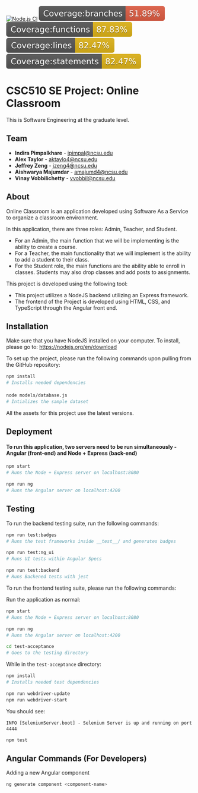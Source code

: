 [![Node.js CI](https://github.ncsu.edu/Online-Classroom-SE510/CSC510-SE-Project/actions/workflows/node.js.yml/badge.svg)](https://github.ncsu.edu/Online-Classroom-SE510/CSC510-SE-Project/actions/workflows/node.js.yml)
![Branches](coverage/badge-branches.svg)
![Functions](coverage/badge-functions.svg)
![Lines](coverage/badge-lines.svg)
![Statements](coverage/badge-statements.svg)

# CSC510 SE Project: Online Classroom
This is Software Engineering at the graduate level.

## Team

* **Indira Pimpalkhare** - ipimpal@ncsu.edu
* **Alex Taylor** - aktaylo4@ncsu.edu
* **Jeffrey Zeng** - jzeng4@ncsu.edu
* **Aishwarya Majumdar** - amajumd4@ncsu.edu
* **Vinay Vobbilichetty** - vvobbil@ncsu.edu

## About

Online Classroom is an application developed using Software As a Service to organize a classroom environment. 

In this application, there are three roles: Admin, Teacher, and Student. 
- For an Admin, the main function that we will be implementing is the ability to create a course. 
- For a Teacher, the main functionality that we will implement is the ability to add a student to their class.
- For the Student role, the main functions are the ability able to enroll in classes. Students may also drop classes and add posts to assignments. 

This project is developed using the following tool:
- This project utilizes a NodeJS backend utilizing an Express framework.
- The frontend of the Project is developed using HTML, CSS, and TypeScript through the Angular front end.

## Installation
Make sure that you have NodeJS installed on your computer. To install, please go to:
https://nodejs.org/en/download

To set up the project, please run the following commands upon pulling from the GitHub repository:
```bash
npm install
# Installs needed dependencies

node models/database.js
# Intializes the sample dataset

```
All the assets for this project use the latest versions.

## Deployment
#### To run this application, two servers need to be run simultaneously - Angular (front-end) and Node + Express (back-end)

``` bash
npm start
# Runs the Node + Express server on localhost:8080
```

``` bash
npm run ng
# Runs the Angular server on localhost:4200
```

## Testing
To run the backend testing suite, run the following commands:

``` bash
npm run test:badges
# Runs the test frameworks inside __test__/ and generates badges
```

```bash
npm run test:ng_ui
# Runs UI tests within Angular Specs
```

```bash
npm run test:backend
# Runs Backened tests with jest
```

To run the frontend testing suite, please run the following commands:

Run the application as normal:
``` bash
npm start
# Runs the Node + Express server on localhost:8080
```

``` bash
npm run ng
# Runs the Angular server on localhost:4200
```

```bash
cd test-acceptance
# Goes to the testing directory
```
While in the `test-acceptance` directory:
```bash
npm install
# Installs needed test dependencies
```
```bash
npm run webdriver-update
npm run webdriver-start
````
You should see:

    INFO [SeleniumServer.boot] - Selenium Server is up and running on port 4444
```bash
npm test
````
## Angular Commands (For Developers)

Adding a new Angular component
```bash
ng generate component <component-name>
```
